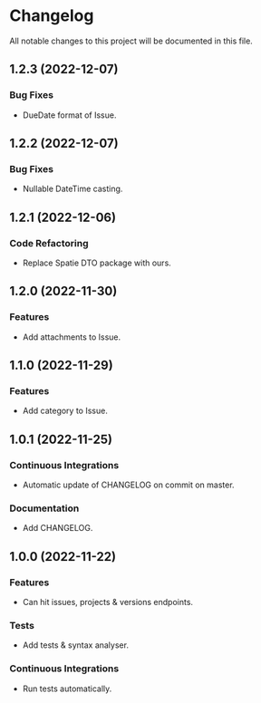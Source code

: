 <!--- BEGIN HEADER -->
# Changelog

All notable changes to this project will be documented in this file.
<!--- END HEADER -->

## 1.2.3 (2022-12-07)

### Bug Fixes

* DueDate format of Issue.

## 1.2.2 (2022-12-07)

### Bug Fixes

* Nullable DateTime casting.

## 1.2.1 (2022-12-06)

### Code Refactoring

* Replace Spatie DTO package with ours.

## 1.2.0 (2022-11-30)

### Features

* Add attachments to Issue.

## 1.1.0 (2022-11-29)

### Features

* Add category to Issue.

## 1.0.1 (2022-11-25)

### Continuous Integrations

* Automatic update of CHANGELOG on commit on master.

### Documentation

* Add CHANGELOG.

## 1.0.0 (2022-11-22)

### Features

* Can hit issues, projects & versions endpoints.

### Tests

* Add tests & syntax analyser.

### Continuous Integrations

* Run tests automatically.

